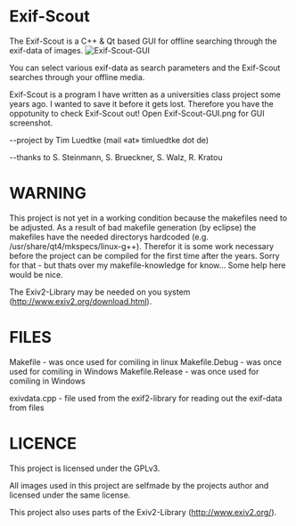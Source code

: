 Exif-Scout
==========

The Exif-Scout is a C++ & Qt based GUI for offline searching through the exif-data of images. 
![Exif-Scout-GUI](http://www.pixhoster.info/f/2016-11/9b3ecc3f8153be3072c6b7ec33de6467.png)

You can select various exif-data as search parameters and the Exif-Scout searches through your offline media.

Exif-Scout is a program I have written as a universities class project some years ago. I wanted to save it before it gets lost. Therefore you have the oppotunity to check Exif-Scout out! Open Exif-Scout-GUI.png for GUI screenshot.


--project by 	Tim Luedtke (mail «at» timluedtke dot de)

--thanks to  	S. Steinmann, S. Brueckner, S. Walz, R. Kratou



WARNING
=======

This project is not yet in a working condition because the makefiles need to be adjusted. As a result of bad makefile generation (by eclipse) the makefiles have the needed directorys hardcoded (e.g. /usr/share/qt4/mkspecs/linux-g++). Therefor it is some work necessary before the project can be compiled for the first time after the years. Sorry for that - but thats over my makefile-knowledge for know... Some help here would be nice.

The Exiv2-Library may be needed on you system (http://www.exiv2.org/download.html).



FILES
=====

Makefile 			- was once used for comiling in linux
Makefile.Debug		- was once used for comiling in Windows
Makefile.Release	- was once used for comiling in Windows

exivdata.cpp		- file used from the exif2-library for reading out the exif-data from files



LICENCE
=======

This project is licensed under the GPLv3. 

All images used in this project are selfmade by the projects author and licensed under the same license.

This project also uses parts of the Exiv2-Library (http://www.exiv2.org/).
 

